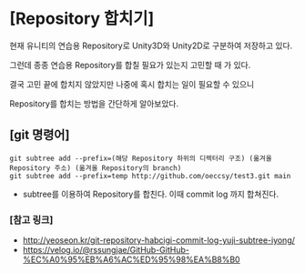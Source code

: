 # [Repository 합치기]

현재 유니티의 연습용 Repository로 Unity3D와 Unity2D로 구분하여 저장하고 있다.

그런데 종종 연습용 Repository를 합칠 필요가 있는지 고민할 때 가 있다.

결국 고민 끝에 합치지 않았지만 나중에 혹시 합치는 일이 필요할 수 있으니

Repository를 합치는 방법을 간단하게 알아보았다.

## [git 명령어]

`git subtree add --prefix=(해당 Repository 하위의 디렉터리 구조) (옮겨올 Repository 주소) (옮겨올 Repository의 branch)`  
`git subtree add --prefix=temp http://github.com/oeccsy/test3.git main`
* subtree를 이용하여 Repository를 합친다. 이때 commit log 까지 합쳐진다.

### [참고 링크]
* http://yeoseon.kr/git-repository-habcigi-commit-log-yuji-subtree-iyong/  
* https://velog.io/@rssungjae/GitHub-GitHub-%EC%A0%95%EB%A6%AC%ED%95%98%EA%B8%B0